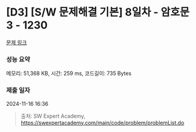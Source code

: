 # [D3] [S/W 문제해결 기본] 8일차 - 암호문3 - 1230 

[문제 링크](https://swexpertacademy.com/main/code/problem/problemDetail.do?contestProbId=AV14zIwqAHwCFAYD) 

### 성능 요약

메모리: 51,368 KB, 시간: 259 ms, 코드길이: 735 Bytes

### 제출 일자

2024-11-16 16:36



> 출처: SW Expert Academy, https://swexpertacademy.com/main/code/problem/problemList.do
